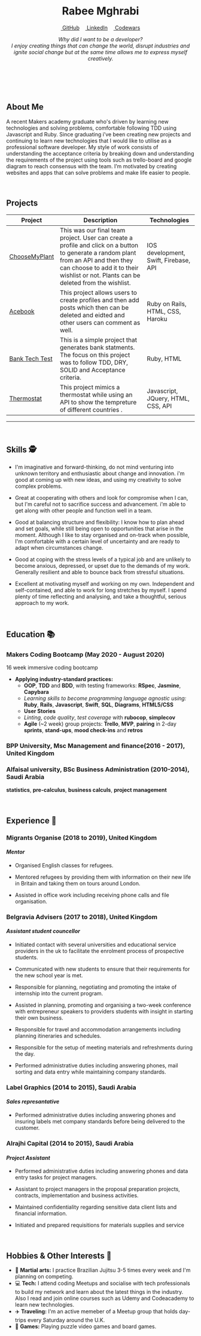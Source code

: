 <!DOCTYPE html>

<h1 align="center">Rabee Mghrabi</h1>

<div align="center">

[&nbsp;GitHub](https://github.com/Rabee93)&nbsp;&nbsp;&nbsp;&nbsp;[&nbsp;LinkedIn](https://www.linkedin.com/in/rabee-mghrabi-a81678a1/)&nbsp;&nbsp;&nbsp;&nbsp;[&nbsp;Codewars](https://www.codewars.com/users/Rabee93)

<em>
                                  Why did I want to be a developer? <br>
  I enjoy creating things that can change the world, disrupt industries and ignite social change but at the same time allows me to express myself creatively.

<br><br>
</em>
</div>
<br>

## About Me

A recent Makers academy graduate who's driven by learning new technologies and solving problems, comfortable following TDD using Javascript and Ruby. Since graduating i’ve been creating new projects and continuing to learn new technologies that I would like to utilise as a professional software developer. 
My style of work consists of understanding the acceptance criteria by breaking down and understanding the requirements of the project using tools such as trello-board and google diagram to reach consensus with the team. I’m motivated by creating websites and apps that can solve problems and make life easier to people. 



<br>

## Projects

| Project | Description | Technologies |
|-|-|-|
| [ChooseMyPlant](https://github.com/Rabee93/ChooseMyPlant) | This was our final team project. User can create a profile and click on a button to generate a random plant from an API and then they can choose to add it to their wishlist or not. Plants can be deleted from the wishlist.  | IOS development, Swift, Firebase, API|
| [Acebook](https://github.com/Rabee93/acebook-dreambook-2020)| This project allows users to create profiles and then add posts which then can be deleted and eidted and other users can comment as well.|Ruby on Rails, HTML, CSS, Haroku |
| [Bank Tech Test](https://github.com/Rabee93/bank_account) | This is a simple project that generates bank statments. <br> The focus on this project was to follow TDD, DRY, SOLID and Acceptance criteria. | Ruby, HTML |
| [Thermostat](https://github.com/Rabee93/Thermostat)| This project mimics a thermostat while using an API to show the tempreture of different countries .|Javascript, JQuery, HTML, CSS, API |
----

<br>

## Skills 🕵️‍

- I'm imaginative and forward-thinking, do not mind venturing into unknown territory and enthusiastic about change and innovation. i'm good at coming up with new ideas, and using my creativity to solve complex problems.

- Great at cooperating with others and look for compromise when I can, but I'm careful not to sacrifice success and advancement. i'm able to get along with other people and function well in a team.

- Good at balancing structure and flexibility: I know how to plan ahead and set goals, while still being open to opportunities that arise in the moment. Although I like to stay organised and on-track when possible, I'm comfortable with a certain level of uncertainty and are ready to adapt when circumstances change.

- Good at coping with the stress levels of a typical job and are unlikely to become anxious, depressed, or upset due to the demands of my work. Generally resilient and able to bounce back from stressful situations.

- Excellent at motivating myself and working on my own. Independent and self-contained, and able to work for long stretches by myself. I spend plenty of time reflecting and analysing, and take a thoughtful, serious approach to my work.
<br>

## Education 📚

### Makers Coding Bootcamp (May 2020 - August 2020)

16 week immersive coding bootcamp

- **Applying industry-standard practices:**
  - <a title = "Programming paradigm">**OOP**</a>, <a title = "Software Development Process">**TDD**</a> and <a title = "Software Development Process">**BDD**</a>, with testing frameworks: **RSpec**, **Jasmine**, **Capybara**
  - *Learning skills to become programming language agnostic using:* **Ruby**, **Rails**, **Javascript**, **Swift**, **SQL**, **Diagrams**, **HTML5/CSS**
  - **User Stories**
  - *Linting*, *code quality*, *test coverage* with **rubocop**, **simplecov**
  - **Agile** (~2 week) group projects: **Trello**, <a title = "Minimum Viable Product">**MVP**</a>, **pairing** in 2-day **sprints**, **stand-ups**, **mood check-ins** and **retros**

### BPP University, Msc Management and finance(2016 - 2017), United Kingdom 
 
### Alfaisal university, BSc Business Administration (2010-2014), Saudi Arabia 

**statistics**, **pre-calculus**, **business calculs**, **project management**

<br>

## Experience 💼

### Migrants Organise (2018 to 2019), United Kingdom   
#### *Mentor*  

- Organised English classes for refugees.

- Mentored refugees by providing them with information on their new life in Britain and taking them on tours around London.

- Assisted in office work including receiving phone calls and file organisation.

### Belgravia Advisers (2017 to 2018), United Kingdom    
#### *Assistant student councellor*  

- Initiated contact with several universities and educational service providers in the uk to facilitate the enrolment process of prospective students.

- Communicated with new students to ensure that their requirements for the new school year is met.

- Responsible for planning, negotiating and promoting the intake of internship into the current program.

- Assisted in planning, promoting and organising a two-week conference with entrepreneur speakers to providers students with insight in starting their own business.

- Responsible for travel and accommodation arrangements including planning itineraries and schedules.

- Responsible for the setup of meeting materials and refreshments during the day.

- Performed administrative duties including answering phones, mail sorting and data entry while maintaining company standards.


###  Label Graphics (2014 to 2015), Saudi Arabia    
#### *Sales represantative*  

- Performed administrative duties including answering phones and insuring labels met company standards before being delivered to the customer.

### Alrajhi Capital (2014 to 2015), Saudi Arabia
#### *Project Assistant*  

- Performed administrative duties including answering phones and data entry tasks for project managers.

- Assistant to project managers in the proposal preparation projects, contracts, implementation and business activities.

- Maintained confidentiality regarding sensitive data client lists and financial information.

- Initiated and prepared requisitions for materials supplies and service
<br>

## Hobbies & Other Interests 🏅

- 🥋 **Martial arts:** I practice Brazilian Jujitsu 3-5 times every week and I'm planning on competing.
- 💻 **Tech:** I attend coding Meetups and socialise with tech professionals to build my network and learn about the latest things in the industry. Also I read and join online courses such as Udemy and Codeacademy to learn new technologies.
- ✈️ **Traveling:** I'm an active memeber of a Meetup group that holds day-trips every Saturday around the U.K.
- 🎲 **Games:** Playing puzzle video games and board games.
